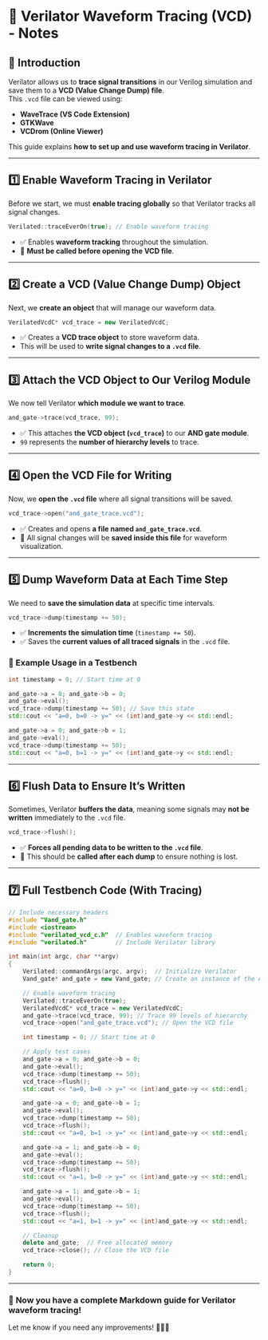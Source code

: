 # 🚀 Verilator Waveform Tracing (VCD) - Notes

## **📌 Introduction**
Verilator allows us to **trace signal transitions** in our Verilog simulation and save them to a **VCD (Value Change Dump) file**.  
This `.vcd` file can be viewed using:
- **WaveTrace (VS Code Extension)**
- **GTKWave**
- **VCDrom (Online Viewer)**

This guide explains **how to set up and use waveform tracing in Verilator**.

---

## **1️⃣ Enable Waveform Tracing in Verilator**
Before we start, we must **enable tracing globally** so that Verilator tracks all signal changes.

```cpp
Verilated::traceEverOn(true); // Enable waveform tracing
```
- ✅ Enables **waveform tracking** throughout the simulation.
- 📌 **Must be called before opening the VCD file**.

---

## **2️⃣ Create a VCD (Value Change Dump) Object**
Next, we **create an object** that will manage our waveform data.

```cpp
VerilatedVcdC* vcd_trace = new VerilatedVcdC;
```
- ✅ Creates a **VCD trace object** to store waveform data.
- This will be used to **write signal changes to a `.vcd` file**.

---

## **3️⃣ Attach the VCD Object to Our Verilog Module**
We now tell Verilator **which module we want to trace**.

```cpp
and_gate->trace(vcd_trace, 99);
```
- ✅ This attaches **the VCD object (`vcd_trace`)** to our **AND gate module**.
- `99` represents the **number of hierarchy levels** to trace.

---

## **4️⃣ Open the VCD File for Writing**
Now, we **open the `.vcd` file** where all signal transitions will be saved.

```cpp
vcd_trace->open("and_gate_trace.vcd");
```
- ✅ Creates and opens **a file named `and_gate_trace.vcd`**.
- 📌 All signal changes will be **saved inside this file** for waveform visualization.

---

## **5️⃣ Dump Waveform Data at Each Time Step**
We need to **save the simulation data** at specific time intervals.

```cpp
vcd_trace->dump(timestamp += 50);
```
- ✅ **Increments the simulation time** (`timestamp += 50`).
- ✅ Saves the **current values of all traced signals** in the `.vcd` file.

### **🎠 Example Usage in a Testbench**
```cpp
int timestamp = 0; // Start time at 0

and_gate->a = 0; and_gate->b = 0;
and_gate->eval();
vcd_trace->dump(timestamp += 50); // Save this state
std::cout << "a=0, b=0 -> y=" << (int)and_gate->y << std::endl;

and_gate->a = 0; and_gate->b = 1;
and_gate->eval();
vcd_trace->dump(timestamp += 50);
std::cout << "a=0, b=1 -> y=" << (int)and_gate->y << std::endl;
```

---

## **6️⃣ Flush Data to Ensure It’s Written**
Sometimes, Verilator **buffers the data**, meaning some signals may **not be written** immediately to the `.vcd` file.

```cpp
vcd_trace->flush();
```
- ✅ **Forces all pending data to be written to the `.vcd` file**.
- 📌 This should be **called after each dump** to ensure nothing is lost.

---

## **7️⃣ Full Testbench Code (With Tracing)**
```cpp
// Include necessary headers
#include "Vand_gate.h"
#include <iostream>
#include "verilated_vcd_c.h"  // Enables waveform tracing
#include "verilated.h"        // Include Verilator library

int main(int argc, char **argv)
{
    Verilated::commandArgs(argc, argv);  // Initialize Verilator
    Vand_gate* and_gate = new Vand_gate; // Create an instance of the AND gate module

    // Enable waveform tracing
    Verilated::traceEverOn(true);
    VerilatedVcdC* vcd_trace = new VerilatedVcdC;
    and_gate->trace(vcd_trace, 99); // Trace 99 levels of hierarchy
    vcd_trace->open("and_gate_trace.vcd"); // Open the VCD file

    int timestamp = 0; // Start time at 0

    // Apply test cases
    and_gate->a = 0; and_gate->b = 0;
    and_gate->eval();
    vcd_trace->dump(timestamp += 50);
    vcd_trace->flush();
    std::cout << "a=0, b=0 -> y=" << (int)and_gate->y << std::endl;

    and_gate->a = 0; and_gate->b = 1;
    and_gate->eval();
    vcd_trace->dump(timestamp += 50);
    vcd_trace->flush();
    std::cout << "a=0, b=1 -> y=" << (int)and_gate->y << std::endl;

    and_gate->a = 1; and_gate->b = 0;
    and_gate->eval();
    vcd_trace->dump(timestamp += 50);
    vcd_trace->flush();
    std::cout << "a=1, b=0 -> y=" << (int)and_gate->y << std::endl;

    and_gate->a = 1; and_gate->b = 1;
    and_gate->eval();
    vcd_trace->dump(timestamp += 50);
    vcd_trace->flush();
    std::cout << "a=1, b=1 -> y=" << (int)and_gate->y << std::endl;

    // Cleanup
    delete and_gate;  // Free allocated memory
    vcd_trace->close(); // Close the VCD file

    return 0;
}
```

---

### 🚀 **Now you have a complete Markdown guide for Verilator waveform tracing!**
Let me know if you need any improvements! 🎯🔥😃

